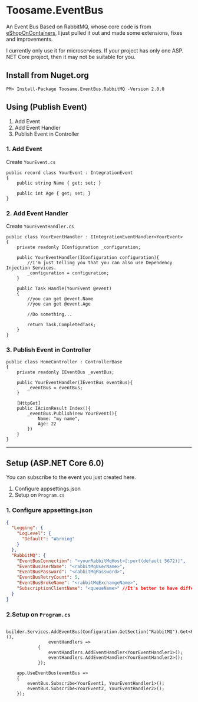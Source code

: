 # Toosame.EventBus

An Event Bus Based on RabbitMQ, whose core code is from [eShopOnContainers](https://github.com/dotnet-architecture/eShopOnContainers), I just pulled it out and made some extensions, fixes and improvements.

I currently only use it for microservices. If your project has only one ASP. NET Core project, then it may not be suitable for you.

## Install from Nuget.org

```
PM> Install-Package Toosame.EventBus.RabbitMQ -Version 2.0.0
```

## Using (Publish Event)

1. Add Event
2. Add Event Handler
3. Publish Event in Controller

### 1. Add Event

Create `YourEvent.cs`

```
public record class YourEvent : IntegrationEvent
{
    public string Name { get; set; }

    public int Age { get; set; }
}
```

### 2. Add Event Handler

Create `YourEventHandler.cs`

```
public class YourEventHandler : IIntegrationEventHandler<YourEvent>
{
    private readonly IConfiguration _configuration;

    public YourEventHandler(IConfiguration configuration){
        //I'm just telling you that you can also use Dependency Injection Services.
        _configuration = configuration;
    }

    public Task Handle(YourEvent @event)
    {
        //you can get @event.Name
        //you can get @event.Age

        //Do something...
    
        return Task.CompletedTask;
    }
}
```

### 3. Publish Event in Controller

```
public class HomeController : ControllerBase
{
    private readonly IEventBus _eventBus;

    public YourEventHandler(IEventBus eventBus){
        _eventBus = eventBus;
    }

    [HttpGet]
    public IAcionResult Index(){
        _eventBus.Publish(new YourEvent(){
            Name: "my name",
            Age: 22
        })
    }
}
```

***

## Setup (ASP.NET Core 6.0)

You can subscribe to the event you just created here.

1. Configure appsettings.json
2. Setup on `Program.cs`

### 1. Configure appsettings.json

```JSON
{
  "Logging": {
    "LogLevel": {
      "Default": "Warning"
    }
  },
  "RabbitMQ": {
    "EventBusConnection": "<yourRabbitMqHost>[:port(default 5672)]",
    "EventBusUserName": "<rabbitMqUserName>",
    "EventBusPassword": "<rabbitMqPassword>",
    "EventBusRetryCount": 5,
    "EventBusBrokeName": "<rabbitMqExchangeName>",
    "SubscriptionClientName": "<queueName>" //It's better to have different microservices with different names
  }
}
```

### 2.Setup on `Program.cs`

```CSharp
    builder.Services.AddEventBus(Configuration.GetSection("RabbitMQ").Get<RabbitMQOption>(),
                eventHandlers =>
            {
                eventHandlers.AddEventHandler<YourEventHandler1>();
                eventHandlers.AddEventHandler<YourEventHandler2>();
            });
    
    app.UseEventBus(eventBus =>
    {
        eventBus.Subscribe<YourEvent1, YourEventHandler1>();
        eventBus.Subscribe<YourEvent2, YourEventHandler2>();
    });
```
